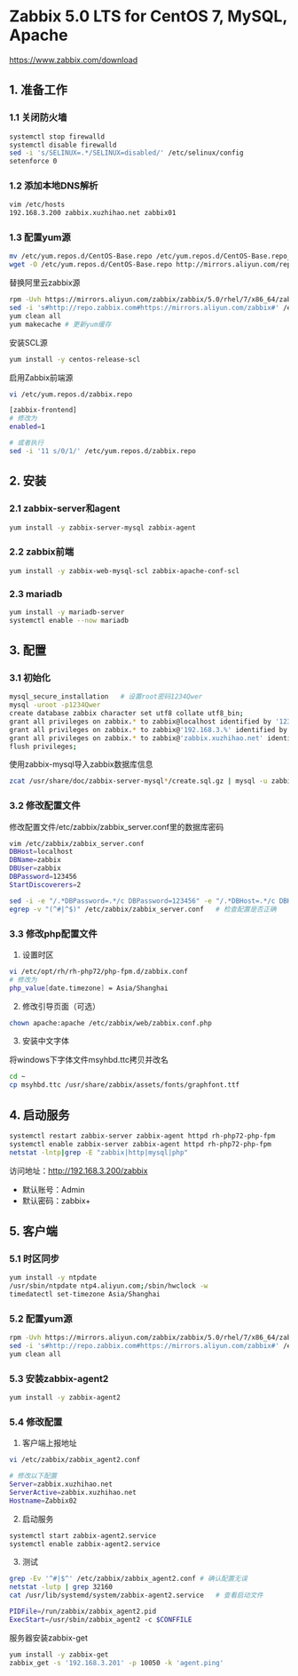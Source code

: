 # Zabbix 5.0 LTS for CentOS 7, MySQL, Apache

https://www.zabbix.com/download


## 1. 准备工作

### 1.1 关闭防火墙

```bash
systemctl stop firewalld
systemctl disable firewalld
sed -i 's/SELINUX=.*/SELINUX=disabled/' /etc/selinux/config 
setenforce 0
```

### 1.2 添加本地DNS解析

```bash
vim /etc/hosts
192.168.3.200 zabbix.xuzhihao.net zabbix01
```

### 1.3 配置yum源

```bash
mv /etc/yum.repos.d/CentOS-Base.repo /etc/yum.repos.d/CentOS-Base.repo_bak  # 备份本地yum源
wget -O /etc/yum.repos.d/CentOS-Base.repo http://mirrors.aliyun.com/repo/Centos-7.repo  # 获取阿里yum源配置文件
```

替换阿里云zabbix源

```bash
rpm -Uvh https://mirrors.aliyun.com/zabbix/zabbix/5.0/rhel/7/x86_64/zabbix-release-5.0-1.el7.noarch.rpm
sed -i 's#http://repo.zabbix.com#https://mirrors.aliyun.com/zabbix#' /etc/yum.repos.d/zabbix.repo
yum clean all
yum makecache # 更新yum缓存
```

安装SCL源

```bash
yum install -y centos-release-scl
```

启用Zabbix前端源
```bash
vi /etc/yum.repos.d/zabbix.repo

[zabbix-frontend]
# 修改为
enabled=1

# 或者执行
sed -i '11 s/0/1/' /etc/yum.repos.d/zabbix.repo
```

## 2. 安装

### 2.1 zabbix-server和agent

```bash
yum install -y zabbix-server-mysql zabbix-agent
```

### 2.2 zabbix前端

```bash
yum install -y zabbix-web-mysql-scl zabbix-apache-conf-scl
```

### 2.3 mariadb

```bash
yum install -y mariadb-server
systemctl enable --now mariadb
```


## 3. 配置

### 3.1 初始化

```bash
mysql_secure_installation   # 设置root密码1234Qwer
mysql -uroot -p1234Qwer
create database zabbix character set utf8 collate utf8_bin;
grant all privileges on zabbix.* to zabbix@localhost identified by '123456';
grant all privileges on zabbix.* to zabbix@'192.168.3.%' identified by '123456';
grant all privileges on zabbix.* to zabbix@'zabbix.xuzhihao.net' identified by '123456';
flush privileges;
```

使用zabbix-mysql导入zabbix数据库信息

```bash
zcat /usr/share/doc/zabbix-server-mysql*/create.sql.gz | mysql -u zabbix -p zabbix  # 输入密码123456
```

### 3.2 修改配置文件

修改配置文件/etc/zabbix/zabbix_server.conf里的数据库密码

```bash
vim /etc/zabbix/zabbix_server.conf
DBHost=localhost
DBName=zabbix
DBUser=zabbix
DBPassword=123456
StartDiscoverers=2

sed -i -e "/.*DBPassword=.*/c DBPassword=123456" -e "/.*DBHost=.*/c DBHost=localhost" /etc/zabbix/zabbix_server.conf
egrep -v "(^#|^$)" /etc/zabbix/zabbix_server.conf   # 检查配置是否正确
```

### 3.3 修改php配置文件

1. 设置时区

```bash
vi /etc/opt/rh/rh-php72/php-fpm.d/zabbix.conf
# 修改为
php_value[date.timezone] = Asia/Shanghai
```

2. 修改引导页面（可选）

```bash
chown apache:apache /etc/zabbix/web/zabbix.conf.php
```

3. 安装中文字体

将windows下字体文件msyhbd.ttc拷贝并改名

```bash
cd ~
cp msyhbd.ttc /usr/share/zabbix/assets/fonts/graphfont.ttf
```

## 4. 启动服务

```bash
systemctl restart zabbix-server zabbix-agent httpd rh-php72-php-fpm
systemctl enable zabbix-server zabbix-agent httpd rh-php72-php-fpm
netstat -lntp|grep -E "zabbix|http|mysql|php"
```

访问地址：http://192.168.3.200/zabbix
- 默认账号：Admin
- 默认密码：zabbix+

## 5. 客户端

### 5.1 时区同步

```bash
yum install -y ntpdate
/usr/sbin/ntpdate ntp4.aliyun.com;/sbin/hwclock -w
timedatectl set-timezone Asia/Shanghai
```

### 5.2 配置yum源

```bash
rpm -Uvh https://mirrors.aliyun.com/zabbix/zabbix/5.0/rhel/7/x86_64/zabbix-release-5.0-1.el7.noarch.rpm
sed -i 's#http://repo.zabbix.com#https://mirrors.aliyun.com/zabbix#' /etc/yum.repos.d/zabbix.repo
yum clean all
```

### 5.3 安装zabbix-agent2

```bash
yum install -y zabbix-agent2
```

### 5.4 修改配置

1. 客户端上报地址

```bash
vi /etc/zabbix/zabbix_agent2.conf

# 修改以下配置
Server=zabbix.xuzhihao.net
ServerActive=zabbix.xuzhihao.net
Hostname=Zabbix02
```

2. 启动服务

```bash
systemctl start zabbix-agent2.service
systemctl enable zabbix-agent2.service
```

3. 测试

```bash
grep -Ev '^#|$^' /etc/zabbix/zabbix_agent2.conf # 确认配置无误
netstat -lutp | grep 32160
cat /usr/lib/systemd/system/zabbix-agent2.service   # 查看启动文件

PIDFile=/run/zabbix/zabbix_agent2.pid
ExecStart=/usr/sbin/zabbix_agent2 -c $CONFFILE
```

服务器安装zabbix-get  

```bash
yum install -y zabbix-get
zabbix_get -s '192.168.3.201' -p 10050 -k 'agent.ping'
```
